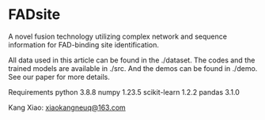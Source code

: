 # FADsite
A novel fusion technology utilizing complex network and sequence information for FAD-binding site identification.

All data used in this article can be found in the ./dataset. The  codes and the trained models are available in ./src. And the demos can be found in ./demo. See our paper for more details.


Requirements
python 3.8.8
numpy 1.23.5
scikit-learn 1.2.2
pandas 3.1.0

Kang Xiao: xiaokangneuq@163.com

